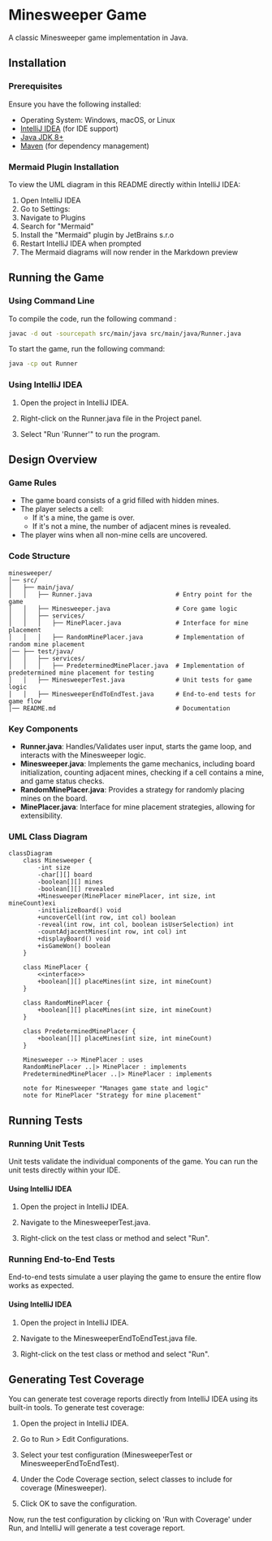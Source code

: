 # Minesweeper Game
A classic Minesweeper game implementation in Java.

## Installation
### Prerequisites
Ensure you have the following installed:
- Operating System: Windows, macOS, or Linux
- [IntelliJ IDEA](https://www.jetbrains.com/idea/) (for IDE support)
- [Java JDK 8+](https://www.oracle.com/java/technologies/javase-downloads.html)
- [Maven](https://maven.apache.org/) (for dependency management)

### Mermaid Plugin Installation
To view the UML diagram in this README directly within IntelliJ IDEA:

1. Open IntelliJ IDEA
2. Go to Settings:
3. Navigate to Plugins
4. Search for "Mermaid"
5. Install the "Mermaid" plugin by JetBrains s.r.o
6. Restart IntelliJ IDEA when prompted
7. The Mermaid diagrams will now render in the Markdown preview

## Running the Game
### Using Command Line
To compile the code, run the following command :
```sh
javac -d out -sourcepath src/main/java src/main/java/Runner.java
```
To start the game, run the following command:
```sh
java -cp out Runner
```

### Using IntelliJ IDEA
1. Open the project in IntelliJ IDEA.

2. Right-click on the Runner.java file in the Project panel.

3. Select "Run 'Runner'" to run the program.

## Design Overview
### Game Rules
- The game board consists of a grid filled with hidden mines.
- The player selects a cell:
  - If it's a mine, the game is over.
  - If it's not a mine, the number of adjacent mines is revealed.
- The player wins when all non-mine cells are uncovered.

### Code Structure
```
minesweeper/
│── src/
│   ├── main/java/
│   │   ├── Runner.java                       # Entry point for the game
│   │   ├── Minesweeper.java                  # Core game logic
│   │   ├── services/
│   │   │   ├── MinePlacer.java               # Interface for mine placement
│   │   │   ├── RandomMinePlacer.java         # Implementation of random mine placement
│── ├── test/java/
│   │   ├── services/
│   │   │   ├── PredeterminedMinePlacer.java  # Implementation of predetermined mine placement for testing
│   │   ├── MinesweeperTest.java              # Unit tests for game logic
│   │   ├── MinesweeperEndToEndTest.java      # End-to-end tests for game flow                             
│── README.md                                 # Documentation
```

### Key Components
- **Runner.java**: Handles/Validates user input, starts the game loop, and interacts with the Minesweeper logic.
- **Minesweeper.java**: Implements the game mechanics, including board initialization, counting adjacent mines, checking if a cell contains a mine, and game status checks.
- **RandomMinePlacer.java**: Provides a strategy for randomly placing mines on the board.
- **MinePlacer.java**: Interface for mine placement strategies, allowing for extensibility.

### UML Class Diagram

```mermaid
classDiagram
    class Minesweeper {
        -int size
        -char[][] board
        -boolean[][] mines
        -boolean[][] revealed
        +Minesweeper(MinePlacer minePlacer, int size, int mineCount)exi
        -initializeBoard() void
        +uncoverCell(int row, int col) boolean
        -reveal(int row, int col, boolean isUserSelection) int
        -countAdjacentMines(int row, int col) int
        +displayBoard() void
        +isGameWon() boolean
    }
    
    class MinePlacer {
        <<interface>>
        +boolean[][] placeMines(int size, int mineCount)
    }
    
    class RandomMinePlacer {
        +boolean[][] placeMines(int size, int mineCount)
    }
    
    class PredeterminedMinePlacer {
        +boolean[][] placeMines(int size, int mineCount)
    }
    
    Minesweeper --> MinePlacer : uses
    RandomMinePlacer ..|> MinePlacer : implements
    PredeterminedMinePlacer ..|> MinePlacer : implements
    
    note for Minesweeper "Manages game state and logic"
    note for MinePlacer "Strategy for mine placement"
```

## Running Tests
### Running Unit Tests
Unit tests validate the individual components of the game. You can run the unit tests directly within your IDE.
#### Using IntelliJ IDEA
1. Open the project in IntelliJ IDEA.

2. Navigate to the MinesweeperTest.java.

3. Right-click on the test class or method and select "Run".

### Running End-to-End Tests
End-to-end tests simulate a user playing the game to ensure the entire flow works as expected.
#### Using IntelliJ IDEA
1. Open the project in IntelliJ IDEA.

2. Navigate to the MinesweeperEndToEndTest.java file.

3. Right-click on the test class or method and select "Run".

## Generating Test Coverage
You can generate test coverage reports directly from IntelliJ IDEA using its built-in tools. To generate test coverage:
1. Open the project in IntelliJ IDEA.

2. Go to Run > Edit Configurations.

3. Select your test configuration (MinesweeperTest or MinesweeperEndToEndTest).

4. Under the Code Coverage section, select classes to include for coverage (Minesweeper).

5. Click OK to save the configuration.

Now, run the test configuration by clicking on 'Run with Coverage' under Run, and IntelliJ will generate a test coverage report.